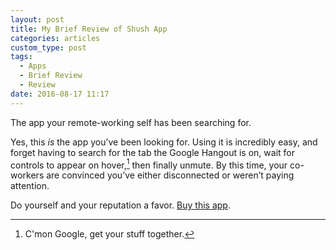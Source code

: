 ```yaml
---
layout: post
title: My Brief Review of Shush App
categories: articles
custom_type: post
tags:
  - Apps
  - Brief Review
  - Review
date: 2016-08-17 11:17
---
```

The app your remote-working self has been searching for.

Yes, this *is* the app you’ve been looking for. Using it is incredibly easy, and forget having to search for the tab the Google Hangout is on, wait for controls to appear on hover,[^hover] then finally unmute. By this time, your co-workers are convinced you’ve either disconnected or weren’t paying attention.

Do yourself and your reputation a favor. [Buy this app](https://itunes.apple.com/us/app/shush-microphone-manager/id496437906?mt=12).

[^hover]: C'mon Google, get your stuff together.
